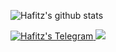 ![Hafitz's github stats](https://github-readme-stats.vercel.app/api?username=breakdowns&show_icons=true&theme=default&count_private=true)

<a href="https://t.me/hafitzXD">
  <img alt="Hafitz's Telegram" src="https://img.shields.io/badge/2CA5E0?style=social&logo=telegram&logoColor=white&label=@hafitzXD" />
</a>

<a href="https://t.me/hafitzXD">
<img src="https://img.shields.io/badge/@hafitzXD-blue?style=social&logo=Telegram" /></a>
